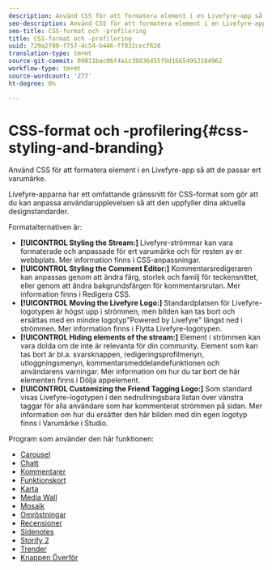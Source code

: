 ```yaml
---
description: Använd CSS för att formatera element i en Livefyre-app så att de passar ert varumärke.
seo-description: Använd CSS för att formatera element i en Livefyre-app så att de passar ert varumärke.
seo-title: CSS-format och -profilering
title: CSS-format och -profilering
uuid: 729a2780-f757-4c54-b446-ff832cecf620
translation-type: tm+mt
source-git-commit: 09011bac06f4a1c39836455f9d16654952184962
workflow-type: tm+mt
source-wordcount: '277'
ht-degree: 0%

---
```



# CSS-format och -profilering{#css-styling-and-branding}

Använd CSS för att formatera element i en Livefyre-app så att de passar ert varumärke.

Livefyre-apparna har ett omfattande gränssnitt för CSS-format som gör att du kan anpassa användarupplevelsen så att den uppfyller dina aktuella designstandarder.

Formatalternativen är:

* **[!UICONTROL Styling the Stream:]** Livefyre-strömmar kan vara formaterade och anpassade för ert varumärke och för resten av er webbplats. Mer information finns i CSS-anpassningar.
* **[!UICONTROL Styling the Comment Editor:]** Kommentarsredigeraren kan anpassas genom att ändra färg, storlek och familj för teckensnittet, eller genom att ändra bakgrundsfärgen för kommentarsrutan. Mer information finns i Redigera CSS.
* **[!UICONTROL Moving the Livefyre Logo:]** Standardplatsen för Livefyre-logotypen är högst upp i strömmen, men bilden kan tas bort och ersättas med en mindre logotyp&quot;Powered by Livefyre&quot; längst ned i strömmen. Mer information finns i Flytta Livefyre-logotypen.
* **[!UICONTROL Hiding elements of the stream:]** Element i strömmen kan vara dolda om de inte är relevanta för din community. Element som kan tas bort är bl.a. svarsknappen, redigeringsprofilmenyn, utloggningsmenyn, kommentarsmeddelandefunktionen och användarens varningar. Mer information om hur du tar bort de här elementen finns i Dölja appelement.
* **[!UICONTROL Customizing the Friend Tagging Logo:]** Som standard visas Livefyre-logotypen i den nedrullningsbara listan över vänstra taggar för alla användare som har kommenterat strömmen på sidan. Mer information om hur du ersätter den här bilden med din egen logotyp finns i Varumärke i Studio.

Program som använder den här funktionen:

* [Carousel](/help/using/c-about-apps/c-carousel-app/c-carousel-app.md#c_carousel_app)
* [Chatt](/help/using/c-about-apps/c-chat-app/c-chat-app.md#c_chat_app)
* [Kommentarer](/help/using/c-about-apps/c-comments/c-comments.md)
* [Funktionskort](/help/using/c-about-apps/c-feature-card-app/c-feature-card-app.md#c_feature_card_app)
* [Karta](/help/using/c-about-apps/c-map-app/c-map-app.md#c_map_app)
* [Media Wall](/help/using/c-about-apps/c-media-wall-app/c-media-wall-app.md#c_media_wall_app)
* [Mosaik](/help/using/c-about-apps/c-mosaic-app/c-mosaic-app.md#c_mosaic_app)
* [Omröstningar](/help/using/c-about-apps/c-polls-app/c-polls-app.md#c_polls_app)
* [Recensioner](/help/using/c-about-apps/c-reviews-app/c-reviews-app.md#c_reviews_app)
* [Sidenotes](/help/using/c-about-apps/c-sidenotes-app/c-sidenotes-app.md#c_sidenotes_app)
* [Storify 2](/help/using/c-about-apps/c-storify2/c-storify2.md#c_storify2)
* [Trender](/help/using/c-about-apps/c-trending-app/c-trending-app.md#c_trending_app)
* [Knappen Överför](/help/using/c-about-apps/c-upload-button-app/c-upload-button-app.md#c_upload_button_app)

